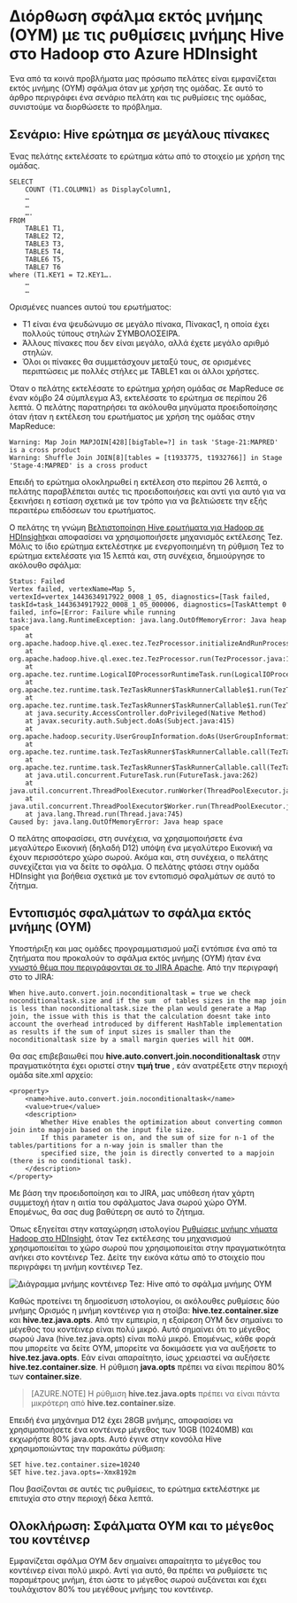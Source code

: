 <properties
    pageTitle="Έξοδος από το σφάλμα μνήμης (ΟΥΜ) - ρυθμίσεις Hive | Microsoft Azure"
    description="Διορθώστε ένα σφάλμα εκτός μνήμης (ΟΥΜ) από ένα ερώτημα Hive στο Hadoop στο HDInsight. Το σενάριο πελάτη είναι ένα ερώτημα σε πολλά μεγάλους πίνακες."
    keywords="Έξοδος από το ρυθμίσεις Hive σφάλμα, ΟΥΜ, μνήμης"
    services="hdinsight"
    documentationCenter=""
    authors="rashimg"
    manager="jhubbard"
    editor="cgronlun"/>

<tags
    ms.service="hdinsight"
    ms.devlang="na"
    ms.topic="article"
    ms.tgt_pltfrm="na"
    ms.workload="big-data"
    ms.date="09/02/2016"
    ms.author="rashimg;jgao"/>

# <a name="fix-an-out-of-memory-oom-error-with-hive-memory-settings-in-hadoop-in-azure-hdinsight"></a>Διόρθωση σφάλμα εκτός μνήμης (ΟΥΜ) με τις ρυθμίσεις μνήμης Hive στο Hadoop στο Azure HDInsight

Ένα από τα κοινά προβλήματα μας πρόσωπο πελάτες είναι εμφανίζεται εκτός μνήμης (ΟΥΜ) σφάλμα όταν με χρήση της ομάδας. Σε αυτό το άρθρο περιγράφει ένα σενάριο πελάτη και τις ρυθμίσεις της ομάδας, συνιστούμε να διορθώσετε το πρόβλημα.

## <a name="scenario-hive-query-across-large-tables"></a>Σενάριο: Hive ερώτημα σε μεγάλους πίνακες

Ένας πελάτης εκτελέσατε το ερώτημα κάτω από το στοιχείο με χρήση της ομάδας.

    SELECT
        COUNT (T1.COLUMN1) as DisplayColumn1,
        …
        …
        ….
    FROM
        TABLE1 T1,
        TABLE2 T2,
        TABLE3 T3,
        TABLE5 T4,
        TABLE6 T5,
        TABLE7 T6
    where (T1.KEY1 = T2.KEY1….
        …
        …

Ορισμένες nuances αυτού του ερωτήματος:

* Τ1 είναι ένα ψευδώνυμο σε μεγάλο πίνακα, Πίνακας1, η οποία έχει πολλούς τύπους στηλών ΣΥΜΒΟΛΟΣΕΙΡΆ.
* Άλλους πίνακες που δεν είναι μεγάλο, αλλά έχετε μεγάλο αριθμό στηλών.
* Όλοι οι πίνακες θα συμμετάσχουν μεταξύ τους, σε ορισμένες περιπτώσεις με πολλές στήλες με TABLE1 και οι άλλοι χρήστες.

Όταν ο πελάτης εκτελέσατε το ερώτημα χρήση ομάδας σε MapReduce σε έναν κόμβο 24 σύμπλεγμα A3, εκτελέσατε το ερώτημα σε περίπου 26 λεπτά. Ο πελάτης παρατηρήσει τα ακόλουθα μηνύματα προειδοποίησης όταν ήταν η εκτέλεση του ερωτήματος με χρήση της ομάδας στην MapReduce:

    Warning: Map Join MAPJOIN[428][bigTable=?] in task 'Stage-21:MAPRED' is a cross product
    Warning: Shuffle Join JOIN[8][tables = [t1933775, t1932766]] in Stage 'Stage-4:MAPRED' is a cross product

Επειδή το ερώτημα ολοκληρωθεί η εκτέλεση στο περίπου 26 λεπτά, ο πελάτης παραβλέπεται αυτές τις προειδοποιήσεις και αντί για αυτό για να ξεκινήσει η εστίαση σχετικά με τον τρόπο για να βελτιώσετε την εξής περαιτέρω επιδόσεων του ερωτήματος.

Ο πελάτης τη γνώμη [Βελτιστοποίηση Hive ερωτήματα για Hadoop σε HDInsight](hdinsight-hadoop-optimize-hive-query.md)και αποφασίσει να χρησιμοποιήσετε μηχανισμός εκτέλεσης Tez. Μόλις το ίδιο ερώτημα εκτελέστηκε με ενεργοποιημένη τη ρύθμιση Tez το ερώτημα εκτελέσατε για 15 λεπτά και, στη συνέχεια, δημιούργησε το ακόλουθο σφάλμα:

    Status: Failed
    Vertex failed, vertexName=Map 5, vertexId=vertex_1443634917922_0008_1_05, diagnostics=[Task failed, taskId=task_1443634917922_0008_1_05_000006, diagnostics=[TaskAttempt 0 failed, info=[Error: Failure while running task:java.lang.RuntimeException: java.lang.OutOfMemoryError: Java heap space
        at
    org.apache.hadoop.hive.ql.exec.tez.TezProcessor.initializeAndRunProcessor(TezProcessor.java:172)
        at org.apache.hadoop.hive.ql.exec.tez.TezProcessor.run(TezProcessor.java:138)
        at
    org.apache.tez.runtime.LogicalIOProcessorRuntimeTask.run(LogicalIOProcessorRuntimeTask.java:324)
        at
    org.apache.tez.runtime.task.TezTaskRunner$TaskRunnerCallable$1.run(TezTaskRunner.java:176)
        at
    org.apache.tez.runtime.task.TezTaskRunner$TaskRunnerCallable$1.run(TezTaskRunner.java:168)
        at java.security.AccessController.doPrivileged(Native Method)
        at javax.security.auth.Subject.doAs(Subject.java:415)
        at org.apache.hadoop.security.UserGroupInformation.doAs(UserGroupInformation.java:1628)
        at
    org.apache.tez.runtime.task.TezTaskRunner$TaskRunnerCallable.call(TezTaskRunner.java:168)
        at
    org.apache.tez.runtime.task.TezTaskRunner$TaskRunnerCallable.call(TezTaskRunner.java:163)
        at java.util.concurrent.FutureTask.run(FutureTask.java:262)
        at java.util.concurrent.ThreadPoolExecutor.runWorker(ThreadPoolExecutor.java:1145)
        at java.util.concurrent.ThreadPoolExecutor$Worker.run(ThreadPoolExecutor.java:615)
        at java.lang.Thread.run(Thread.java:745)
    Caused by: java.lang.OutOfMemoryError: Java heap space

Ο πελάτης αποφασίσει, στη συνέχεια, να χρησιμοποιήσετε ένα μεγαλύτερο Εικονική (δηλαδή D12) υπόψη ένα μεγαλύτερο Εικονική να έχουν περισσότερο χώρο σωρού. Ακόμα και, στη συνέχεια, ο πελάτης συνεχίζεται για να δείτε το σφάλμα. Ο πελάτης φτάσει στην ομάδα HDInsight για βοήθεια σχετικά με τον εντοπισμό σφαλμάτων σε αυτό το ζήτημα.

## <a name="debug-the-out-of-memory-oom-error"></a>Εντοπισμός σφαλμάτων το σφάλμα εκτός μνήμης (ΟΥΜ)

Υποστήριξη και μας ομάδες προγραμματισμού μαζί εντόπισε ένα από τα ζητήματα που προκαλούν το σφάλμα εκτός μνήμης (ΟΥΜ) ήταν ένα [γνωστό θέμα που περιγράφονται σε το JIRA Apache](https://issues.apache.org/jira/browse/HIVE-8306). Από την περιγραφή στο το JIRA:

    When hive.auto.convert.join.noconditionaltask = true we check noconditionaltask.size and if the sum  of tables sizes in the map join is less than noconditionaltask.size the plan would generate a Map join, the issue with this is that the calculation doesnt take into account the overhead introduced by different HashTable implementation as results if the sum of input sizes is smaller than the noconditionaltask size by a small margin queries will hit OOM.

Θα σας επιβεβαιωθεί που **hive.auto.convert.join.noconditionaltask** στην πραγματικότητα έχει οριστεί στην **τιμή true** , εάν ανατρέξετε στην περιοχή ομάδα site.xml αρχείο:

    <property>
        <name>hive.auto.convert.join.noconditionaltask</name>
        <value>true</value>
        <description>
            Whether Hive enables the optimization about converting common join into mapjoin based on the input file size.
            If this parameter is on, and the sum of size for n-1 of the tables/partitions for a n-way join is smaller than the
            specified size, the join is directly converted to a mapjoin (there is no conditional task).
        </description>
    </property>

Με βάση την προειδοποίηση και το JIRA, μας υπόθεση ήταν χάρτη συμμετοχή ήταν η αιτία του σφάλματος Java σωρού χώρο ΟΥΜ. Επομένως, θα σας dug βαθύτερη σε αυτό το ζήτημα.

Όπως εξηγείται στην καταχώρηση ιστολογίου [Ρυθμίσεις μνήμης νήματα Hadoop στο HDInsight](http://blogs.msdn.com/b/shanyu/archive/2014/07/31/hadoop-yarn-memory-settings-in-hdinsigh.aspx), όταν Tez εκτέλεσης του μηχανισμού χρησιμοποιείται το χώρο σωρού που χρησιμοποιείται στην πραγματικότητα ανήκει στο κοντέινερ Tez. Δείτε την εικόνα κάτω από το στοιχείο που περιγράφει τη μνήμη κοντέινερ Tez.

![Διάγραμμα μνήμης κοντέινερ Tez: Hive από το σφάλμα μνήμης ΟΥΜ](./media/hdinsight-hadoop-hive-out-of-memory-error-oom/hive-out-of-memory-error-oom-tez-container-memory.png)


Καθώς προτείνει τη δημοσίευση ιστολογίου, οι ακόλουθες ρυθμίσεις δύο μνήμης Ορισμός η μνήμη κοντέινερ για η στοίβα: **hive.tez.container.size** και **hive.tez.java.opts**. Από την εμπειρία, η εξαίρεση ΟΥΜ δεν σημαίνει το μέγεθος του κοντέινερ είναι πολύ μικρό. Αυτό σημαίνει ότι το μέγεθος σωρού Java (hive.tez.java.opts) είναι πολύ μικρό. Επομένως, κάθε φορά που μπορείτε να δείτε ΟΥΜ, μπορείτε να δοκιμάσετε για να αυξήσετε το **hive.tez.java.opts**. Εάν είναι απαραίτητο, ίσως χρειαστεί να αυξήσετε **hive.tez.container.size**. Η ρύθμιση **java.opts** πρέπει να είναι περίπου 80% των **container.size**.

> [AZURE.NOTE]  Η ρύθμιση **hive.tez.java.opts** πρέπει να είναι πάντα μικρότερη από **hive.tez.container.size**.

Επειδή ένα μηχάνημα D12 έχει 28GB μνήμης, αποφασίσει να χρησιμοποιήσετε ένα κοντέινερ μέγεθος των 10GB (10240MB) και εκχωρήστε 80% java.opts. Αυτό έγινε στην κονσόλα Hive χρησιμοποιώντας την παρακάτω ρύθμιση:

    SET hive.tez.container.size=10240
    SET hive.tez.java.opts=-Xmx8192m

Που βασίζονται σε αυτές τις ρυθμίσεις, το ερώτημα εκτελέστηκε με επιτυχία στο στην περιοχή δέκα λεπτά.

## <a name="conclusion-oom-errors-and-container-size"></a>Ολοκλήρωση: Σφάλματα ΟΥΜ και το μέγεθος του κοντέινερ

Εμφανίζεται σφάλμα ΟΥΜ δεν σημαίνει απαραίτητα το μέγεθος του κοντέινερ είναι πολύ μικρό. Αντί για αυτό, θα πρέπει να ρυθμίσετε τις παραμέτρους μνήμη, έτσι ώστε το μέγεθος σωρού αυξάνεται και έχει τουλάχιστον 80% του μεγέθους μνήμης του κοντέινερ.
